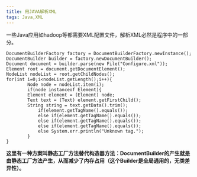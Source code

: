 ```yaml
---
title: 用JAVA解析XML
tags: Java,XML
---
```


一些Java应用如hadoop等都需要XML配置文件，解析XML必然是程序中的一部分。


```javascript?linenums
DocumentBuilderFactory factory = DocumentBuilderFactory.newInstance();
DocumentBuilder builder = factory.newDocumentBuilder();
Document document = builder.parse(new File("Configure.xml"));
Element root = document.getDocumentElement();
NodeList nodeList = root.getChildNodes();
for(int i=0;i<nodeList.getLength();i++){
        Node node = nodeList.item(i);
        if(node instanceof Element){
		Element element = (Element) node;
		Text text = (Text) element.getFirstChild();
		String string = text.getData().trim();
	        if(element.getTagName().equals());
		    else if(element.getTagName().equals());
		    else if(element.getTagName().equals());
		    else if(element.getTagName().equals());
		    else System.err.println("Unknown tag.");
        }
}
```
__这里有一种方案叫静态工厂方法替代构造器方法：DocumentBuilder的产生就是由静态工厂方法产生，从而减少了内存占用（这个Builder是全局通用的，无类差异性）。__
